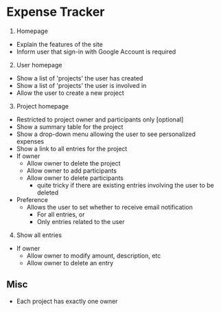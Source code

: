 Expense Tracker
===============

1. Homepage
 - Explain the features of the site
 - Inform user that sign-in with Google Account is required
2. User homepage
 - Show a list of 'projects' the user has created
 - Show a list of 'projects' the user is involved in
 - Allow the user to create a new project
3. Project homepage
 - Restricted to project owner and participants only [optional]
 - Show a summary table for the project
 - Show a drop-down menu allowing the user to see personalized expenses
 - Show a link to all entries for the project
 - If owner
    - Allow owner to delete the project
    - Allow owner to add participants
    - Allow owner to delete participants
      - quite tricky if there are existing entries involving the user to be deleted
 - Preference
   - Allows the user to set whether to receive email notification
      - For all entries, or
      - Only entries related to the user
4. Show all entries
 - If owner
    - Allow owner to modify amount, description, etc
    - Allow owner to delete an entry
   
Misc
----
- Each project has exactly one owner
